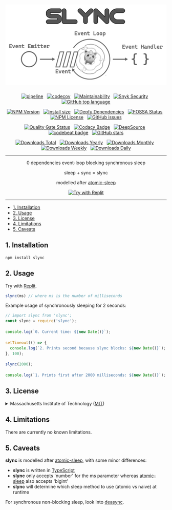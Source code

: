 <div align="center">

# [![Slync](logo.svg)](https://github.com/nktnet1/slync)

[![pipeline](https://github.com/nktnet1/slync/actions/workflows/pipeline.yml/badge.svg)](https://github.com/nktnet1/slync/actions/workflows/pipeline.yml)
&nbsp;
[![codecov](https://codecov.io/gh/nktnet1/slync/branch/main/graph/badge.svg?token=RAC7SKJTGU)](https://codecov.io/gh/nktnet1/slync)
&nbsp;
[![Maintainability](https://api.codeclimate.com/v1/badges/1ae83ff4c0c0c8fc4a17/maintainability)](https://codeclimate.com/github/nktnet1/slync/maintainability)
&nbsp;
[![Snyk Security](https://snyk.io/test/github/nktnet1/slync/badge.svg)](https://snyk.io/test/github/nktnet1/slync)
&nbsp;
[![GitHub top language](https://img.shields.io/github/languages/top/nktnet1/slync)](https://github.com/search?q=repo%3Anktnet1%2Fslync++language%3ATypeScript&type=code)

[![NPM Version](https://img.shields.io/npm/v/slync?logo=npm)](https://www.npmjs.com/package/slync?activeTab=versions)
&nbsp;
[![install size](https://packagephobia.com/badge?p=slync)](https://packagephobia.com/result?p=slync)
&nbsp;
[![Depfu Dependencies](https://badges.depfu.com/badges/6c4074c4d23ad57ee2bfd9ff90456090/overview.svg)](https://depfu.com/github/nktnet1/slync?project_id=39032)
&nbsp;
[![FOSSA Status](https://app.fossa.com/api/projects/git%2Bgithub.com%2Fnktnet1%2Fslync.svg?type=shield&issueType=license)](https://app.fossa.com/projects/git%2Bgithub.com%2Fnktnet1%2Fslync?ref=badge_shield&issueType=license)
&nbsp;
[![NPM License](https://img.shields.io/npm/l/slync)](https://opensource.org/license/mit/)
&nbsp;
[![GitHub issues](https://img.shields.io/github/issues/nktnet1/slync.svg?style=social)](https://github.com/nktnet1/slync/issues)

[![Quality Gate Status](https://sonarcloud.io/api/project_badges/measure?project=nktnet1_slync&metric=alert_status)](https://sonarcloud.io/summary/new_code?id=nktnet1_slync)
&nbsp;
[![Codacy Badge](https://app.codacy.com/project/badge/Grade/af0385991c474ca692e8c7f85321e26a)](https://app.codacy.com/gh/nktnet1/slync/dashboard?utm_source=gh&utm_medium=referral&utm_content=&utm_campaign=Badge_grade)
&nbsp;
[![DeepSource](https://app.deepsource.com/gh/nktnet1/slync.svg/?label=active+issues&show_trend=true&token=r1frerF1-N2Mhrc7ZXIC1uNa)](https://app.deepsource.com/gh/nktnet1/slync/)
&nbsp;
[![codebeat badge](https://codebeat.co/badges/5f4be12d-b0fd-4aab-92e9-5d70999ee489)](https://codebeat.co/projects/github-com-nktnet1-slync-main)
&nbsp;
[![GitHub stars](https://img.shields.io/github/stars/nktnet1/slync.svg?style=social)](https://github.com/nktnet1/slync/stargazers)

[![Downloads Total](https://badgen.net/npm/dt/slync)](https://moiva.io/?npm=slync)
&nbsp;
[![Downloads Yearly](https://badgen.net/npm/dy/slync)](https://moiva.io/?npm=slync)
&nbsp;
[![Downloads Monthly](https://badgen.net/npm/dm/slync)](https://moiva.io/?npm=slync)
&nbsp;
[![Downloads Weekly](https://badgen.net/npm/dw/slync)](https://moiva.io/?npm=slync)
&nbsp;
[![Downloads Daily](https://badgen.net/npm/dd/slync)](https://moiva.io/?npm=slync) 

---

0 dependencies event-loop blocking synchronous sleep

sleep + sync = slync

modelled after [atomic-sleep](https://github.com/davidmarkclements/atomic-sleep)

[![Try with Replit](https://replit.com/badge?caption=Try%20with%20Replit)](https://replit.com/@nktnet1/slync-example#index.js)

</div>

---

- [1. Installation](#1-installation)
- [2. Usage](#2-usage)
- [3. License](#3-license)
- [4. Limitations](#4-limitations)
- [5. Caveats](#5-caveats)

## 1. Installation

```
npm install slync
```

## 2. Usage

Try with [Replit](https://replit.com/@nktnet1/slync-example#index.js).

```javascript
slync(ms) // where ms is the number of milliseconds
```

Example usage of synchronously sleeping for 2 seconds:
```javascript
// import slync from 'slync';
const slync = require('slync');

console.log(`0. Current time: ${new Date()}`);

setTimeout(() => {
  console.log(`2. Prints second because slync blocks: ${new Date()}`);
}, 100);

slync(2000);

console.log(`1. Prints first after 2000 milliseconds: ${new Date()}`);
```


## 3. License

<details closed>
<summary>
  Massachusetts Institute of Technology
  (<a href="https://opensource.org/license/mit" target="_blank">MIT</a>)
</summary>

<br/>

```
Copyright (c) 2023 Khiet Tam Nguyen

Permission is hereby granted, free of charge, to any person obtaining a
copy of this software and associated documentation files (the “Software”),
to deal in the Software without restriction, including without limitation
the rights to use, copy, modify, merge, publish, distribute, sublicense,
and/or sell copies of the Software, and to permit persons to whom the
Software is furnished to do so, subject to the following conditions:

The above copyright notice and this permission notice shall be included in
all copies or substantial portions of the Software.

THE SOFTWARE IS PROVIDED “AS IS”, WITHOUT WARRANTY OF ANY KIND, EXPRESS OR
IMPLIED, INCLUDING BUT NOT LIMITED TO THE WARRANTIES OF MERCHANTABILITY,
FITNESS FOR A PARTICULAR PURPOSE AND NONINFRINGEMENT. IN NO EVENT SHALL
THE AUTHORS OR COPYRIGHT HOLDERS BE LIABLE FOR ANY CLAIM, DAMAGES OR OTHER
LIABILITY, WHETHER IN AN ACTION OF CONTRACT, TORT OR OTHERWISE, ARISING
FROM, OUT OF OR IN CONNECTION WITH THE SOFTWARE OR THE USE OR OTHER
DEALINGS IN THE SOFTWARE.
```

[![FOSSA Status](https://app.fossa.com/api/projects/git%2Bgithub.com%2Fnktnet1%2Fslync.svg?type=large&issueType=license)](https://app.fossa.com/projects/git%2Bgithub.com%2Fnktnet1%2Fslync?ref=badge_large&issueType=license)

</details>

## 4. Limitations

There are currently no known limitations.

## 5. Caveats

**slync** is modelled after [atomic-sleep](https://github.com/davidmarkclements/atomic-sleep), with some minor differences:
- **slync** is written in [TypeScript](https://www.typescriptlang.org)
- **slync** only accepts 'number' for the ms parameter whereas [atomic-sleep](https://github.com/davidmarkclements/atomic-sleep) also accepts 'bigint'
- **slync** will determine which sleep method to use (atomic vs naive) at runtime

For synchronous non-blocking sleep, look into [deasync](https://github.com/abbr/deasync).
